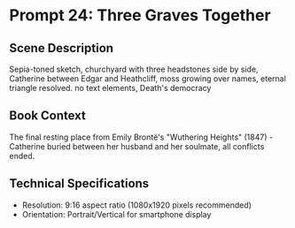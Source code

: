# Prompt 24: Three Graves Together

## Scene Description
Sepia-toned sketch, churchyard with three headstones side by side, Catherine between Edgar and Heathcliff, moss growing over names, eternal triangle resolved. no text elements, Death's democracy

## Book Context
The final resting place from Emily Brontë's "Wuthering Heights" (1847) - Catherine buried between her husband and her soulmate, all conflicts ended.

## Technical Specifications
- Resolution: 9:16 aspect ratio (1080x1920 pixels recommended)
- Orientation: Portrait/Vertical for smartphone display